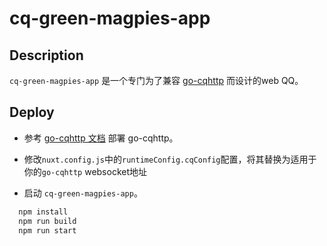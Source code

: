 # cq-green-magpies-app

## Description

`cq-green-magpies-app` 是一个专门为了兼容 [go-cqhttp](https://github.com/Mrs4s/go-cqhttp) 而设计的web QQ。

## Deploy

- 参考 [go-cqhttp 文档](https://docs.go-cqhttp.org/guide/quick_start.html) 部署 go-cqhttp。

- 修改`nuxt.config.js`中的`runtimeConfig.cqConfig`配置，将其替换为适用于你的`go-cqhttp` websocket地址

- 启动 `cq-green-magpies-app`。
```bash
  npm install
  npm run build
  npm run start
```

